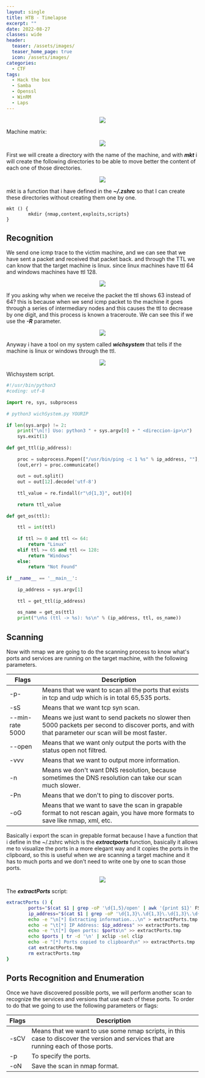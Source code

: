 ```yaml
---
layout: single
title: HTB - Timelapse
excerpt: ""
date: 2022-08-27
classes: wide
header:
  teaser: /assets/images/
  teaser_home_page: true
  icon: /assets/images/
categories:
  - CTF  
tags:
  - Hack the box
  - Samba 
  - Openssl
  - WinRM
  - Laps
---
```


<p align = "center">
<img src = "/assets/images/img-timelapse/">
</p>

Machine matrix:

<p align = "center">
<img src = "/assets/images/img-pandora/matrix.png">
</p>

First we will create a directory with the name of the machine, and with ***mkt*** i will create the following directories to be able to move better the content of each one of those directories.

<p align = "center">
<img src = "/assets/images/img-pandora/captura1.png">
</p>

mkt is a function that i have defined in the ***~/.zshrc*** so that I can create these directories without creating them one by one.

```
mkt () {
        mkdir {nmap,content,exploits,scripts}
}
```

## Recognition

We send one icmp trace to the victim machine, and we can see that we have sent a packet and received that packet back. and through the TTL we can know that the target machine is linux. since linux machines have ttl 64 and windows machines have ttl 128. 

<p align = "center">
<img src = "/assets/images/img-pandora/captura2.png">
</p>

If you asking why when we receive the packet the ttl shows 63 instead of 64? this is because when we send icmp packet to the machine it goes through a series of intermediary nodes and this causes the ttl to decrease by one digit, and this process is known a traceroute. We can see this if we use the ***-R*** parameter.

<p align = "center">
<img src = "/assets/images/img-pandora/captura3.png">
</p>

Anyway i have a tool on my system called ***wichsystem*** that tells if the machine is linux or windows through the ttl.

<p align = "center">
<img src = "/assets/images/img-pandora/captura4.png">
</p>

Wichsystem script.

```python
#!/usr/bin/python3
#coding: utf-8
 
import re, sys, subprocess
 
# python3 wichSystem.py YOURIP 
 
if len(sys.argv) != 2:
    print("\n[!] Uso: python3 " + sys.argv[0] + " <direccion-ip>\n")
    sys.exit(1)
 
def get_ttl(ip_address):
 
    proc = subprocess.Popen(["/usr/bin/ping -c 1 %s" % ip_address, ""], stdout=subprocess.PIPE, shell=True)
    (out,err) = proc.communicate()
 
    out = out.split()
    out = out[12].decode('utf-8')
 
    ttl_value = re.findall(r"\d{1,3}", out)[0]
 
    return ttl_value
 
def get_os(ttl):
 
    ttl = int(ttl)
 
    if ttl >= 0 and ttl <= 64:
        return "Linux"
    elif ttl >= 65 and ttl <= 128:
        return "Windows"
    else:
        return "Not Found"
 
if __name__ == '__main__':
 
    ip_address = sys.argv[1]
 
    ttl = get_ttl(ip_address)
 
    os_name = get_os(ttl)
    print("\n%s (ttl -> %s): %s\n" % (ip_address, ttl, os_name))

```

## Scanning

Now with nmap we are going to do the scanning process to know what's ports and services are running on the target machine, with the following parameters.

|Flags|Description |  
|-----|----------- |
|-p-  |Means that we want to scan all the ports that exists in tcp and udp which is in total 65,535 ports.|
|-sS  |Means that we want tcp syn scan.           |
|--min-rate 5000 | Means we just want to send packets no slower then 5000 packets per second to discover ports, and with that parameter our scan will be most faster. |
|--open | Means that we want only output the ports with the status open not filtred.
|-vvv | Means that we want to output more information.
|-n | Means we don't want DNS resolution, because sometimes the DNS resolution can take our scan much slower.
|-Pn | Means that we don't to ping to discover ports.
|-oG | Means that we want to save the scan in grapable format to not rescan again, you have more formats to save like nmap, xml, etc.

Basically i export the scan in grepable format because I have a function that i define in the ~/.zshrc which is the ***extractports*** function, basically it allows me to visualize the ports in a more elegant way and it copies the ports in the clipboard, so this is useful when we are scanning a target machine and it has to much ports and we don't need to write one by one to scan those ports.

<p align = "center">
<img src = "/assets/images/img-pandora/captura5.png">
</p>

The ***extractPorts*** script:

```bash
extractPorts () {
        ports="$(cat $1 | grep -oP '\d{1,5}/open' | awk '{print $1}' FS='/' | xargs | tr ' ' ',')"
        ip_address="$(cat $1 | grep -oP '\d{1,3}\.\d{1,3}\.\d{1,3}\.\d{1,3}' | sort -u | head -n 1)"
        echo -e "\n[*] Extracting information...\n" > extractPorts.tmp
        echo -e "\t[*] IP Address: $ip_address" >> extractPorts.tmp
        echo -e "\t[*] Open ports: $ports\n" >> extractPorts.tmp
        echo $ports | tr -d '\n' | xclip -sel clip
        echo -e "[*] Ports copied to clipboard\n" >> extractPorts.tmp
        cat extractPorts.tmp
        rm extractPorts.tmp
}
```

## Ports Recognition and Enumeration

Once we have discovered possible ports, we will perform another scan to recognize the services and versions that use each of these ports. To order to do that we going to use the following parameters or flags:

|Flags|Description |  
|-----|------------|
|-sCV |Means that we want to use some nmap scripts, in this case to discover the version and services that are running each of those ports. 
|-p   |To specify the ports.           |
|-oN  |Save the scan in nmap format. 
